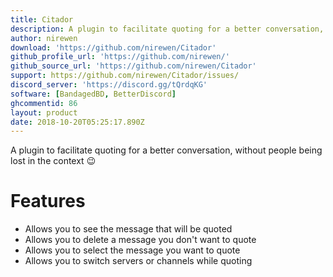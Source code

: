 ```yaml
---
title: Citador
description: A plugin to facilitate quoting for a better conversation, without people being lost in the context 😉
author: nirewen
download: 'https://github.com/nirewen/Citador'
github_profile_url: 'https://github.com/nirewen/'
github_source_url: 'https://github.com/nirewen/Citador'
support: https://github.com/nirewen/Citador/issues/
discord_server: 'https://discord.gg/tQrdqKG'
software: [BandagedBD, BetterDiscord]
ghcommentid: 86
layout: product
date: 2018-10-20T05:25:17.890Z
---
```

A plugin to facilitate quoting for a better conversation, without people being lost in the context 😉

# Features

* Allows you to see the message that will be quoted
* Allows you to delete a message you don't want to quote
* Allows you to select the message you want to quote
* Allows you to switch servers or channels while quoting
